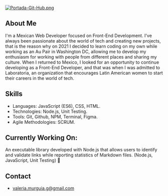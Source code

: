 [![Portada-Git-Hub.png](https://i.postimg.cc/rsmbVF7K/Portada-Git-Hub.png)](https://postimg.cc/ftG55ZzN)

## About Me 
I'm a Mexican Web Developer focused on Front-End Development. I've always been passionate about the world of tech and creating new projects, that is the reason why on 2021 I decided to learn coding on my own while working as an Au Pair in Washington DC, allowing me to develop my enthusiasm for working with people from different places and sharing my culture. When I returned to Mexico, I looked for an opportunity to continue developing as a Front-End Developer, and that was when I was admitted to Laboratoria, an organization that encourages Latin American women to start their careers in the world of tech.

## Skills 
- Languages: JavaScript (ES6), CSS, HTML.
- Technologies: Node.js, Unit Testing.
- Tools: Git, Github, NPM, Terminal, Figma.
- Agile Methodologies: SCRUM.

##  Currently Working On:
An executable library developed with Node.js that allows users to identify and validate links while reporting statistics of Markdown files. (Node.js, JavaScript, Unit Testing) 👾

## Contact
- valeria.murguia.g@gmail.com 


<!--
**valeriamurguiag/valeriamurguiag** is a ✨ _special_ ✨ repository because its `README.md` (this file) appears on your GitHub profile.

Here are some ideas to get you started:

- 🔭 I’m currently working on ...
- 🌱 I’m currently learning ...
- 👯 I’m looking to collaborate on ...
- 🤔 I’m looking for help with ...
- 💬 Ask me about ...
- 📫 How to reach me: ...
- 😄 Pronouns: ...
- ⚡ Fun fact: ...
-->
